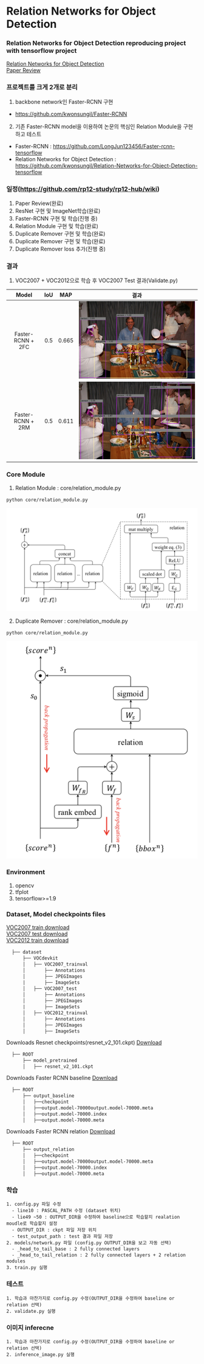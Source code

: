 # Relation Networks for Object Detection
### Relation Networks for Object Detection reproducing project with tensorflow project<br>
[Relation Networks for Object Detection](https://arxiv.org/abs/1711.11575)<br>
[Paper Review](https://github.com/kwonsungil/Relation-Networks-for-Object-Detection-tensorflow/tree/final-branch/docs/Relation%20Networks%20for%20Object%20Detection.pdf)<br>

### 프로젝트를 크게 2개로 분리
1. backbone network인 Faster-RCNN 구현
 - https://github.com/kwonsungil/Faster-RCNN

2. 기존 Faster-RCNN model을 이용하여 논문의 핵심인 Relation Module을 구현하고 테스트
 - Faster-RCNN : https://github.com/LongJun123456/Faster-rcnn-tensorflow
 - Relation Networks for Object Detection : https://github.com/kwonsungil/Relation-Networks-for-Object-Detection-tensorflow

### 일정(https://github.com/rp12-study/rp12-hub/wiki)  
1. Paper Review(완료)<br>
2. ResNet 구현 및 ImageNet학습(완료)<br>
3. Faster-RCNN 구현 및 학습(진행 중)<br>
4. Relation Module 구현 및 학습(완료)<br>
5. Duplicate Remover 구현 및 학습(완료)<br>
5. Duplicate Remover 구현 및 학습(완료)<br>
6. Duplicate Remover loss 추가(진행 중)<br>

### 결과
1. VOC2007 + VOC2012으로 학습 후 VOC2007 Test 결과(Validate.py)<br>

Model|IoU|MAP|결과
:---:|:---:|:---:|:---:
Faster-RCNN + 2FC|0.5|0.665|<img width="100%" src="docs/000144_baselin.jpg">
Faster-RCNN + 2RM|0.5|0.611|<img width="100%" src="docs/000144_relation.jpg">
  
  
### Core Module
1. Relation Module
 : core/relation_module.py
 ```
 python core/relation_module.py
 ```
 ![Alt text](docs/relation_module.png)
 
2. Duplicate Remover
  : core/relation_module.py
  ```
  python core/relation_module.py
  ```
  ![Alt text](docs/duplicat_remover.png)
  
### Environment
1. opencv
2. tfplot
3. tensorflow>=1.9

### Dataset, Model checkpoints files
[VOC2007 train download](http://host.robots.ox.ac.uk/pascal/VOC/voc2007/VOCtrainval_06-Nov-2007.tar)<br>
[VOC2007 test download](http://host.robots.ox.ac.uk/pascal/VOC/voc2007/VOCtest_06-Nov-2007.tar)<br>
[VOC2012 train download](http://host.robots.ox.ac.uk/pascal/VOC/voc2012/VOCtrainval_11-May-2012.tar)<br>

```
  ├── dataset
      ├── VOCdevkit
      │   ├── VOC2007_trainval
      │       ├── Annotations
      │       ├── JPEGImages
      |       ├── ImageSets
      │   ├── VOC2007_test
      │       ├── Annotations
      │       ├── JPEGImages
      |       ├── ImageSets
      │   ├── VOC2012_trainval
      │       ├── Annotations
      │       ├── JPEGImages
      │       ├── ImageSets
```

Downloads Resnet checkpoints(resnet_v2_101.ckpt)
[Download](https://drive.google.com/open?id=14SbExSsNi4Lfkx-euhtUbMqbEcsS1vfj)
```
  ├── ROOT
      ├── model_pretrained
      │   ├── resnet_v2_101.ckpt
```

Downloads Faster RCNN baseline
[Download](https://drive.google.com/open?id=1cCjkkLi07flLTRYw5--EYLYYy7yvDMPG)
```
  ├── ROOT
      ├── output_baseline
      │   ├──checkpoint
      │   ├──output.model-70000output.model-70000.meta
      │   ├──output.model-70000.index
      │   ├──output.model-70000.meta
```

Downloads Faster RCNN relation
[Download](https://drive.google.com/open?id=1Vv_4tq3eWeuWrmyGo_vnrC--QS5wRl_c)
```
  ├── ROOT
      ├── output_relation
      │   ├──checkpoint
      │   ├──output.model-70000output.model-70000.meta
      │   ├──output.model-70000.index
      │   ├──output.model-70000.meta
```

### 학습
```
1. config.py 파일 수정 
  - line10 : PASCAL_PATH 수정 (dataset 위치)
  - lie49 ~50 : OUTPUT_DIR을 수정하여 baseline으로 학습할지 realation moudle로 학습할지 설정
  - OUTPUT_DIR : ckpt 파일 저장 위치
  - test_output_path : test 결과 파일 저장 
2. models/network.py 파일 (config.py OUTPUT_DIR을 보고 자동 선택)
  - _head_to_tail_base : 2 fully connected layers
  - _head_to_tail_relation : 2 fully connected layers + 2 relation modules
3. train.py 실행
```

### 테스트
```
1. 학습과 마찬가지로 config.py 수정(OUTPUT_DIR을 수정하여 baseline or relation 선택)
2. validate.py 실행
```

### 이미지 inferecne
```
1. 학습과 마찬가지로 config.py 수정(OUTPUT_DIR을 수정하여 baseline or relation 선택)
2. inference_image.py 실행
```


